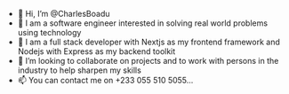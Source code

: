 - 👋 Hi, I’m @CharlesBoadu
- 👀 I am a software engineer interested in solving real world problems using technology
- 🌱 I am a full stack developer with Nextjs as my frontend framework and Nodejs with Express as my backend toolkit
- 💞️ I’m looking to collaborate on projects and to work with persons in the industry to help sharpen my skills
- 📫 You can contact me on +233 055 510 5055...

<!---
CharlesBoadu/CharlesBoadu is a ✨ special ✨ repository because its `README.md` (this file) appears on your GitHub profile.
You can click the Preview link to take a look at your changes.
--->
